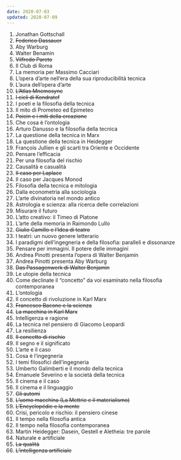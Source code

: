 ```yaml
---
date: 2020-07-03
updated: 2020-07-09
---
```

1. Jonathan Gottschall
2. ~~Federico Dassauer~~
3. Aby Warburg
4. Walter Benamin
5. ~~Vilfredo Pareto~~
6. Il Club di Roma
7. La memoria per Massimo Cacciari
8. L’opera d’arte nell’era della sua riproducibilità tecnica
9. L’aura dell’opera d’arte
10. ~~L’Atlas Mnemosyne~~
11. ~~I cicli di Kondratef~~
12. I poeti e la filosofia della tecnica
13. Il mito di Prometeo ed Epimeteo
14. ~~Poiein e i miti della creazione~~
15. Che cosa è l’ontologia
16. Arturo Danusso e la filosofia della tecnica
17. La questione della tecnica in Marx
18. La questione della tecnica in Heidegger
19. François Jullien e gli scarti tra Oriente e Occidente
20. Pensare l’efficacia
21. Per una filosofia del rischio
22. Causalità e casualità
23. ~~Il caso per Laplace~~
24. Il caso per Jacques Monod
25. Filosofia della tecnica e mitologia
26. Dalla econometria alla sociologia
27. L’arte divinatoria nel mondo antico
28. Astrologia e scienza: alla ricerca delle correlazioni
29. Misurare il futuro
30. L’atto creativo: il Timeo di Platone
31. L’arte della memoria in Raimondo Lullo
32. ~~Giulio Camillo e l’Idea di teatro~~
33. I teatri: un nuovo genere letterario
34. I paradigmi dell’ingegneria e della filosofia: paralleli e dissonanze
35. Pensare per immagini. Il potere delle immagini
36. Andrea Pinotti presenta l’opera di Walter Benjamin
37. Andrea Pinotti presenta Aby Warburg
38. ~~Das Passagenwerk di Walter Benjamin~~
39. Le utopie della tecnica
40. Come declinate il “concetto” da voi esaminato nella filosofia contemporanea
41. L’ontologia
42. Il concetto di rivoluzione in Karl Marx
43. ~~Francesco Bacone e la scienza~~
44. ~~La macchina in Karl Marx~~
45. Intelligenza e ragione
46. La tecnica nel pensiero di Giacomo Leopardi
47. La resilienza
48. ~~Il concetto di rischio~~
49. Il segno e il significato
50. L’arte e il caso
51. Cosa è l’ingegneria
52. I temi filosofici dell’ingegneria
53. Umberto Galimberti e il mondo della tecnica
54. Emanuele Severino e la società della tecnica
55. Il cinema e il caso
56. Il cinema e il linguaggio
57. ~~Gli automi~~
58. ~~L’uomo macchina (La Mettrie e il materialismo)~~
59. ~~L’Encyclopédie e la mente~~
60. Crisi, pericolo e rischio: il pensiero cinese
61. Il tempo nella filosofia antica
62. Il tempo nella filosofia contemporanea
63. Martin Heidegger: Dasein, Gestell e Aletheia: tre parole
64. Naturale e artificiale
65. ~~La qualità~~
66. ~~L’intelligenza artificiale~~